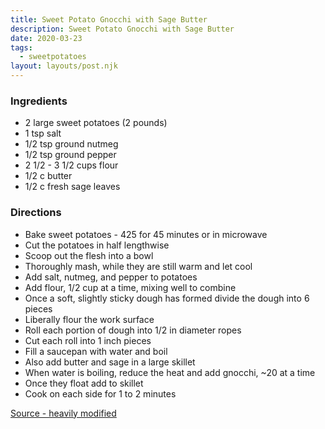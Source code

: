 ```yaml
---
title: Sweet Potato Gnocchi with Sage Butter
description: Sweet Potato Gnocchi with Sage Butter
date: 2020-03-23
tags:
  - sweetpotatoes
layout: layouts/post.njk
---
```


### Ingredients

- 2 large sweet potatoes (2 pounds)
- 1 tsp salt
- 1/2 tsp ground nutmeg
- 1/2 tsp ground pepper
- 2 1/2 - 3 1/2 cups flour
- 1/2 c butter
- 1/2 c fresh sage leaves

### Directions

- Bake sweet potatoes - 425 for 45 minutes or in microwave
- Cut the potatoes in half lengthwise
- Scoop out the flesh into a bowl
- Thoroughly mash, while they are still warm and let cool
- Add salt, nutmeg, and pepper to potatoes
- Add flour, 1/2 cup at a time, mixing well to combine
- Once a soft, slightly sticky dough has formed divide the dough into 6 pieces
- Liberally flour the work surface
- Roll each portion of dough into 1/2 in diameter ropes
- Cut each roll into 1 inch pieces
- Fill a saucepan with water and boil
- Also add butter and sage in a large skillet
- When water is boiling, reduce the heat and add gnocchi, ~20 at a time
- Once they float add to skillet
- Cook on each side for 1 to 2 minutes

[Source - heavily modified](https://www.epicurious.com/recipes/food/views/sweet-potato-gnocchi-with-brown-butter-and-sage-233379)
